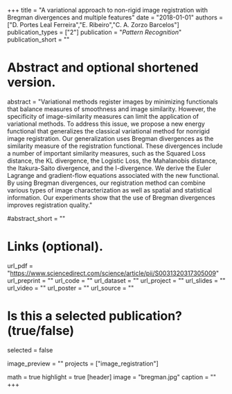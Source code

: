 +++
title = "A variational approach to non-rigid image registration with Bregman divergences and multiple features"
date = "2018-01-01"
authors = ["D. Portes Leal Ferreira","E. Ribeiro","C. A. Zorzo Barcelos"]
publication_types = ["2"]
publication = "_Pattern Recognition_"
publication_short = ""

# Abstract and optional shortened version.
abstract = "Variational methods register images by minimizing functionals that balance measures of smoothness and image similarity. However, the specificity of image-similarity measures can limit the application of variational methods. To address this issue, we propose a new energy functional that generalizes the classical variational method for nonrigid image registration. Our generalization uses Bregman divergences as the similarity measure of the registration functional. These divergences include a number of important similarity measures, such as the Squared Loss distance, the KL divergence, the Logistic Loss, the Mahalanobis distance, the Itakura-Saito divergence, and the I-divergence. We derive the Euler Lagrange and gradient-flow equations associated with the new functional. By using Bregman divergences, our registration method can combine various types of image characterization as well as spatial and statistical information. Our experiments show that the use of Bregman divergences improves registration quality."

#abstract_short = ""



# Links (optional).
url_pdf = "https://www.sciencedirect.com/science/article/pii/S0031320317305009"
url_preprint = ""
url_code = ""
url_dataset = ""
url_project = ""
url_slides = ""
url_video = ""
url_poster = ""
url_source = ""

# Is this a selected publication? (true/false)
selected = false


image_preview = ""
projects = ["image_registration"]

math = true
highlight = true
[header]
image = "bregman.jpg"
caption = ""
+++

